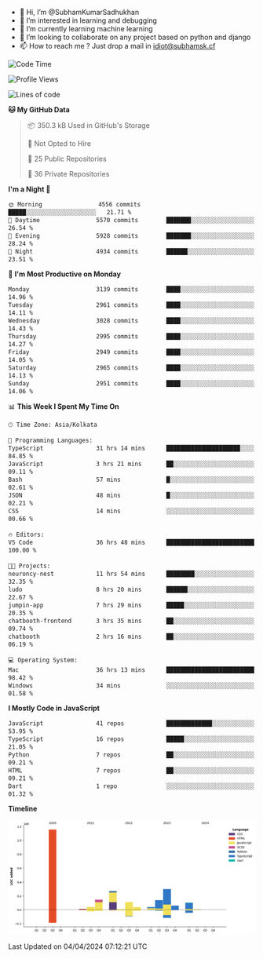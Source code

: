 - 👋 Hi, I’m @SubhamKumarSadhukhan
- 👀 I’m interested in learning and debugging
- 🌱 I’m currently learning machine learning
- 💞️ I’m looking to collaborate on any project based on python and django
- 📫 How to reach me ?
      Just drop a mail in idiot@subhamsk.cf

<!---
SubhamKumarSadhukhan/SubhamKumarSadhukhan is a ✨ special ✨ repository because its `README.md` (this file) appears on your GitHub profile.
You can click the Preview link to take a look at your changes.
--->


<!--START_SECTION:waka-->
![Code Time](http://img.shields.io/badge/Code%20Time-2%2C081%20hrs%2023%20mins-blue)

![Profile Views](http://img.shields.io/badge/Profile%20Views-0-blue)

![Lines of code](https://img.shields.io/badge/From%20Hello%20World%20I%27ve%20Written-2.4%20million%20lines%20of%20code-blue)

**🐱 My GitHub Data** 

> 📦 350.3 kB Used in GitHub's Storage 
 > 
> 🚫 Not Opted to Hire
 > 
> 📜 25 Public Repositories 
 > 
> 🔑 36 Private Repositories 
 > 
**I'm a Night 🦉** 

```text
🌞 Morning                4556 commits        █████░░░░░░░░░░░░░░░░░░░░   21.71 % 
🌆 Daytime                5570 commits        ███████░░░░░░░░░░░░░░░░░░   26.54 % 
🌃 Evening                5928 commits        ███████░░░░░░░░░░░░░░░░░░   28.24 % 
🌙 Night                  4934 commits        ██████░░░░░░░░░░░░░░░░░░░   23.51 % 
```
📅 **I'm Most Productive on Monday** 

```text
Monday                   3139 commits        ████░░░░░░░░░░░░░░░░░░░░░   14.96 % 
Tuesday                  2961 commits        ████░░░░░░░░░░░░░░░░░░░░░   14.11 % 
Wednesday                3028 commits        ████░░░░░░░░░░░░░░░░░░░░░   14.43 % 
Thursday                 2995 commits        ████░░░░░░░░░░░░░░░░░░░░░   14.27 % 
Friday                   2949 commits        ████░░░░░░░░░░░░░░░░░░░░░   14.05 % 
Saturday                 2965 commits        ████░░░░░░░░░░░░░░░░░░░░░   14.13 % 
Sunday                   2951 commits        ████░░░░░░░░░░░░░░░░░░░░░   14.06 % 
```


📊 **This Week I Spent My Time On** 

```text
🕑︎ Time Zone: Asia/Kolkata

💬 Programming Languages: 
TypeScript               31 hrs 14 mins      █████████████████████░░░░   84.85 % 
JavaScript               3 hrs 21 mins       ██░░░░░░░░░░░░░░░░░░░░░░░   09.11 % 
Bash                     57 mins             █░░░░░░░░░░░░░░░░░░░░░░░░   02.61 % 
JSON                     48 mins             █░░░░░░░░░░░░░░░░░░░░░░░░   02.21 % 
CSS                      14 mins             ░░░░░░░░░░░░░░░░░░░░░░░░░   00.66 % 

🔥 Editors: 
VS Code                  36 hrs 48 mins      █████████████████████████   100.00 % 

🐱‍💻 Projects: 
neuroncy-nest            11 hrs 54 mins      ████████░░░░░░░░░░░░░░░░░   32.35 % 
ludo                     8 hrs 20 mins       ██████░░░░░░░░░░░░░░░░░░░   22.67 % 
jumpin-app               7 hrs 29 mins       █████░░░░░░░░░░░░░░░░░░░░   20.35 % 
chatbooth-frontend       3 hrs 35 mins       ██░░░░░░░░░░░░░░░░░░░░░░░   09.74 % 
chatbooth                2 hrs 16 mins       ██░░░░░░░░░░░░░░░░░░░░░░░   06.19 % 

💻 Operating System: 
Mac                      36 hrs 13 mins      █████████████████████████   98.42 % 
Windows                  34 mins             ░░░░░░░░░░░░░░░░░░░░░░░░░   01.58 % 
```

**I Mostly Code in JavaScript** 

```text
JavaScript               41 repos            █████████████░░░░░░░░░░░░   53.95 % 
TypeScript               16 repos            █████░░░░░░░░░░░░░░░░░░░░   21.05 % 
Python                   7 repos             ██░░░░░░░░░░░░░░░░░░░░░░░   09.21 % 
HTML                     7 repos             ██░░░░░░░░░░░░░░░░░░░░░░░   09.21 % 
Dart                     1 repo              ░░░░░░░░░░░░░░░░░░░░░░░░░   01.32 % 
```



**Timeline**

![Lines of Code chart](https://raw.githubusercontent.com/SubhamKumarSadhukhan/SubhamKumarSadhukhan/main/assets/bar_graph.png)


 Last Updated on 04/04/2024 07:12:21 UTC
<!--END_SECTION:waka-->
